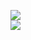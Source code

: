 [![](https://img.shields.io/badge/Made%20With-Github%20Spray-lightgrey.svg?style=for-the-badge&logo=github)](https://github.com/Annihil/github-spray#18134)  
[![](https://i.imgur.com/2DrTn0Z.gif)](https://github.com/Annihil/github-spray)